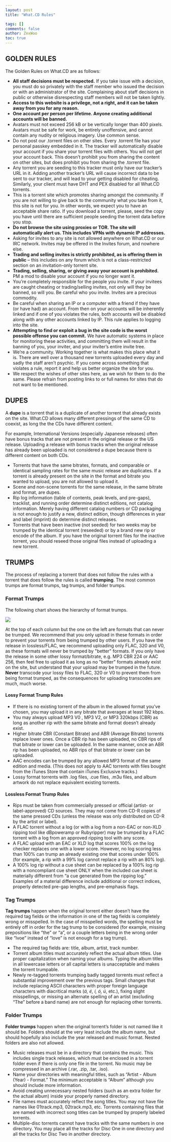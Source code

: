 ```yaml
---
layout: post
title: "What.CD Rules"

tags: []
comments: false
author: ZexWoo
toc: true
---
```


## GOLDEN RULES

The Golden Rules on What.CD are as follows:

- **All staff decisions must be respected.** If you take issue with a decision, you must do so privately with the staff member who issued the decision or with an administrator of the site. Complaining about staff decisions in public or otherwise disrespecting staff members will not be taken lightly.
- **Access to this website is a privilege, not a right, and it can be taken away from you for any reason.**
- **One account per person per lifetime. Anyone creating additional accounts will be banned.**
- Avatars must not exceed 256 kB or be vertically longer than 400 pixels. Avatars must be safe for work, be entirely unoffensive, and cannot contain any nudity or religious imagery. Use common sense.
- Do not post our .torrent files on other sites. Every .torrent file has your personal passkey embedded in it. The tracker will automatically disable your account if you share your torrent files with others. You will not get your account back. This doesn’t prohibit you from sharing the content on other sites, but does prohibit you from sharing the .torrent file.
- Any torrent you are seeding to this tracker must only have our tracker’s URL in it. Adding another tracker’s URL will cause incorrect data to be sent to our tracker, and will lead to your getting disabled for cheating. Similarly, your client must have DHT and PEX disabled for all What.CD torrents.
- This is a torrent site which promotes sharing amongst the community. If you are not willing to give back to the community what you take from it, this site is not for you. In other words, we expect you to have an acceptable share ratio. If you download a torrent, please, seed the copy you have until there are sufficient people seeding the torrent data before you stop.
- **Do not browse the site using proxies or TOR. The site will automatically alert us. This includes VPNs with dynamic IP addresses.**
- Asking for invites to any site is not allowed anywhere on What.CD or our IRC network. Invites may be offered in the Invites forum, and nowhere else.
- **Trading and selling invites is strictly prohibited, as is offering them in public** – this includes on any forum which is not a class-restricted section on an invitation-only torrent site.
- **Trading, selling, sharing, or giving away your account is prohibited.** PM a mod to disable your account if you no longer want it.
- You’re completely responsible for the people you invite. If your invitees are caught cheating or trading/selling invites, not only will they be banned, so will you. Be careful who you invite. Invites are a precious commodity.
- Be careful when sharing an IP or a computer with a friend if they have (or have had) an account. From then on your accounts will be inherently linked and if one of you violates the rules, both accounts will be disabled along with any other accounts linked by IP. This rule applies to logging into the site.
- **Attempting to find or exploit a bug in the site code is the worst possible offense you can commit.** We have automatic systems in place for monitoring these activities, and committing them will result in the banning of you, your inviter, and your inviter’s entire invite tree.
- We’re a community. Working together is what makes this place what it is. There are well over a thousand new torrents uploaded every day and sadly the staff aren’t psychic. If you come across something that violates a rule, report it and help us better organize the site for you.
- We respect the wishes of other sites here, as we wish for them to do the same. Please refrain from posting links to or full names for sites that do not want to be mentioned.

## DUPES

A **dupe** is a torrent that is a duplicate of another torrent that already exists on the site. What.CD allows many different pressings of the same CD to coexist, as long the the CDs have different content.

For example, International Versions (especially Japanese releases) often have bonus tracks that are not present in the original release or the US release. Uploading a release with bonus tracks when the original release has already been uploaded is not considered a dupe because there is different content on both CDs.

- Torrents that have the same bitrates, formats, and comparable or identical sampling rates for the same music release are duplicates. If a torrent is already present on the site in the format and bitrate you wanted to upload, you are not allowed to upload it.
- Scene and non-scene torrents for the same release, in the same bitrate and format, are dupes.
- Rip log information (table of contents, peak levels, and pre-gaps), tracklist, and running order determine distinct editions, not catalog information. Merely having different catalog numbers or CD packaging is not enough to justify a new, distinct edition, though differences in year and label (imprint) do determine distinct releases.
- Torrents that have been inactive (not seeded) for two weeks may be trumped by the identical torrent (reseeded) or by a brand new rip or encode of the album. If you have the original torrent files for the inactive torrent, you should reseed those original files instead of uploading a new torrent.

## TRUMPS

The process of replacing a torrent that does not follow the rules with a torrent that does follow the rules is called **trumping**. The most common trumps are format trumps, tag trumps, and folder trumps.

### Format Trumps

The following chart shows the hierarchy of format trumps.

![](https://opentrackers.org/whatinterviewprep.com/wp-content/uploads/2012/08/trumpchart.png)

At the top of each column but the one on the left are formats that can never be trumped. We recommend that you only upload in these formats in order to prevent your torrents from being trumped by other users. If you have the release in lossless/FLAC, we recommend uploading only FLAC, 320 and V0, as these formats will never be trumped by "better" formats. If you only have the release in some other lossy format/bitrate, e.g. MP3 CBR 224 or AAC 256, then feel free to upload it as long as no "better" formats already exist on the site, but understand that your upload may be trumped in the future. **Never** transcode your lossy files to FLAC, 320 or V0 to prevent them from being format trumped, as the consequences for uploading transcodes are much, much worse.

#### Lossy Format Trump Rules

- If there is no existing torrent of the album in the allowed format you’ve chosen, you may upload it in any bitrate that averages at least 192 kbps.
- You may always upload MP3 V0 , MP3 V2, or MP3 320kbps (CBR) as long as another rip with the same bitrate and format doesn’t already exist.
- Higher bitrate CBR (Constant Bitrate) and ABR (Average Bitrate) torrents replace lower ones. Once a CBR rip has been uploaded, no CBR rips of that bitrate or lower can be uploaded. In the same manner, once an ABR rip has been uploaded, no ABR rips of that bitrate or lower can be uploaded.
- AAC encodes can be trumped by any allowed MP3 format of the same edition and media. (This does not apply to AAC torrents with files bought from the iTunes Store that contain iTunes Exclusive tracks.)
- Lossy format torrents with .log files, .cue files, .m3u files, and album artwork do not replace equivalent existing torrents.

#### Lossless Format Trump Rules

- Rips must be taken from commercially pressed or official (artist- or label-approved) CD sources. They may not come from CD-R copies of the same pressed CDs (unless the release was only distributed on CD-R by the artist or label).
- A FLAC torrent without a log (or with a log from a non-EAC or non-XLD ripping tool like dBpoweramp or Rubyripper) may be trumped by a FLAC torrent with a log from an approved ripping tool with any score.
- A FLAC upload with an EAC or XLD log that scores 100% on the log checker replaces one with a lower score. However, no log scoring less than 100% can trump an already existing one that scores under 100% (for example, a rip with a 99% log cannot replace a rip with an 80% log).
- A 100% log rip without a cue sheet can be replaced by a 100% log rip with a noncompliant cue sheet ONLY when the included cue sheet is materially different from “a cue generated from the ripping log.” Examples of a material difference include additional or correct indices, properly detected pre-gap lengths, and pre-emphasis flags.

### Tag Trumps

**Tag trumps** happen when the original torrent either doesn’t have the required tag fields or the information in one of the tag fields is completely wrong or misspelled. In the case of misspelled words, the spelling must be entirely off in order for the tag trump to be considered (for example, missing prepositions like “the” or “a”, or a couple letters being in the wrong order like “lvoe” instead of “love” is not enough for a tag trump).
- The required tag fields are: title, album, artist, track number.
- Torrent album titles must accurately reflect the actual album titles. Use proper capitalization when naming your albums. Typing the album titles in all lowercase letters or all capital letters is unacceptable and makes the torrent trumpable.
- Newly re-tagged torrents trumping badly tagged torrents must reflect a substantial improvement over the previous tags. Small changes that include replacing ASCII characters with proper foreign language characters with diacritical marks (*á, é, í, ó, ú*, etc.), fixing slight misspellings, or missing an alternate spelling of an artist (excluding “The” before a band name) are not enough for replacing other torrents.

### Folder Trumps

**Folder trumps** happen when the original torrent’s folder is not named like it should be. Folders should at the very least include the album name, but should hopefully also include the year released and music format. Nested folders are also not allowed.
- Music releases must be in a directory that contains the music. This includes single track releases, which must be enclosed in a torrent folder even if there is only one file in the torrent. No music may be compressed in an archive (.rar, .zip, .tar, .iso).
- Name your directories with meaningful titles, such as “Artist - Album (Year) - Format.” The minimum acceptable is “Album” although you should include more information.
- Avoid creating unnecessary nested folders (such as an extra folder for the actual album) inside your properly named directory.
- File names must accurately reflect the song titles. You may not have file names like 01track.mp3, 02track.mp3, etc. Torrents containing files that are named with incorrect song titles can be trumped by properly labeled torrents.
- Multiple-disc torrents cannot have tracks with the same numbers in one directory. You may place all the tracks for Disc One in one directory and all the tracks for Disc Two in another directory.